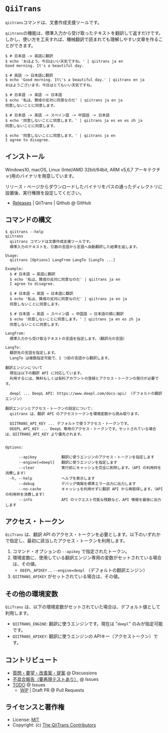# `QiiTrans`

`qiitrans`コマンドは、文書作成支援ツールです。

`qiitrans`の機能は、標準入力から受け取ったテキストを翻訳して返すだけです。しかし、使い方を工夫すれば、機械翻訳で読まれても理解しやすい文章を作ることができます。

```shellsession
$ # 日本語 -> 英語に翻訳
$ echo 'おはよう。今日はいい天気ですね。' | qiitrans ja en
Good morning. It's a beautiful day.

$ # 英語 -> 日本語に翻訳
$ echo 'Good morning. It\'s a beautiful day.' | qiitrans en ja
おはようございます。今日はとてもいい天気ですね。
```

```shellsession
$ # 日本語 -> 英語 -> 日本語
$ echo '私は、賛成の反対に同意なのだ' | qiitrans ja en ja
同意しないことに同意します。

$ # 日本語 -> 英語 -> スペイン語 -> 中国語 -> 日本語
$ echo '同意しないことに同意します。' | qiitrans ja es en es zh ja
同意しないことに同意します。

$ echo '同意しないことに同意します。' | qiitrans ja en
I agree to disagree.
```

## インストール

Windows10, macOS, Linux (Intel/AMD 32bit/64bit, ARM v5,6,7 アーキテクチャ)用のバイナリを用意しています。

リリース・ページからダウンロードしたバイナリをパスの通ったディレクトリに設置後、実行権限を設定してください。

- [Releases](https://github.com/Qithub-BOT/QiiTrans/releases) | QiiTrans | Qithub @ GitHub

## コマンドの構文

```shellsession
$ qiitrans --help
qiitrans
  qiitrans コマンドは文書作成支援ツールです。
  標準入力のテキストを、引数の言語から言語へ自動翻訳した結果を返します。

Usage:
  qiitrans [Options] LangFrom LangTo [LangTo ...]

Example:
  $ # 日本語 → 英語に翻訳
  $ echo '私は、賛成の反対に同意なのだ' | qiitrans ja en
  I agree to disagree.

  $ # 日本語 → 英語 → 日本語に翻訳
  $ echo '私は、賛成の反対に同意なのだ' | qiitrans ja en ja
  同意しないことに同意します。

  $ # 日本語 → 英語 → スペイン語 → 中国語 → 日本語の順に翻訳
  $ echo '同意しないことに同意します。' | qiitrans ja en es zh ja
  同意しないことに同意します。

LangFrom:
  標準入力から受け取るテキストの言語を指定します。（翻訳元の言語）

LangTo:
  翻訳先の言語を指定します。
  LangTo は複数指定可能で、1 つ前の言語から翻訳します。

翻訳エンジンについて
  現在は以下の翻訳 API に対応しています。
  利用するには、無料もしくは有料アカウントの登録とアクセス・トークンの発行が必要です。

  deepl ... DeepL API: https://www.deepl.com/docs-api/ （デフォルトの翻訳エンジン）

翻訳エンジンとアクセス・トークンの設定について:
  qiitrans は、翻訳 API のアクセストークンを環境変数から読み取ります。

  QIITRANS_API_KEY ... デフォルトで使うアクセス・トークンです。
  DEEPL_API_KEY ... DeepL 専用のアクセス・トークンです。セットされている場合は、QIITRANS_API_KEY より優先されます。


Options:

      --apikey           翻訳に使うエンジンのアクセス・トークンを指定します
      --engine[=deepl]   翻訳に使うエンジンを指定します
      --clear            実行前にキャッシュを完全に削除します。（API の利用枠を消費します）
  -h, --help             ヘルプを表示します
      --debug            デバッグ情報を標準エラー出力に出力します
      --no-cache         キャッシュを利用せずに翻訳 API から再取得します。（API の利用枠を消費します）
      --info             API のリクエスト可能な残数など、API 情報を最後に出力します
```

## アクセス・トークン

`QiiTrans` は、翻訳 API のアクセス・トークンを必要とします。以下のいずれかで指定し、最初に該当したアクセス・トークンを利用します。

1. コマンド・オプションの `--apikey` で指定されたトークン。
2. 環境変数に、使用している翻訳エンジン専用の変数がセットされている場合は、その値。
    - `DEEPL_APIKEY` ... `--engine=deepl` （デフォルトの翻訳エンジン）
3. `QIITRANS_APIKEY` がセットされている場合は、その値。

## その他の環境変数

`QiiTrans` は、以下の環境変数がセットされていた場合は、デフォルト値として利用します。

- `QIITRANS_ENGINE`: 翻訳に使うエンジンです。現在は "`deepl`" のみが指定可能です。
- `QIITRANS_APIKEY`: 翻訳に使うエンジンの APIキー（アクセストークン）です。

## コントリビュート

- [質問・要望・改善案・提案](https://github.com/Qithub-BOT/QiiTrans/discussions) @ Discussions
- [不具合報告（要再現テストあり）](https://github.com/Qithub-BOT/QiiTrans/issues) @ Issues
- [TODO](https://github.com/Qithub-BOT/QiiTrans/issues) @ Issues
  - [WIP](https://github.com/Qithub-BOT/QiiTrans/pulls) | Draft PR @ Pull Requests

## ライセンスと著作権

- License: [MIT](https://github.com/Qithub-BOT/QiiTrans/blob/master/LICENSE.md)
- Copyright: (c) [The QiiTrans Contributors](https://github.com/Qithub-BOT/QiiTrans/graphs/contributors)
